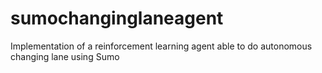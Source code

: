 # sumochanginglaneagent
Implementation of a reinforcement learning agent able to do autonomous changing lane using Sumo
